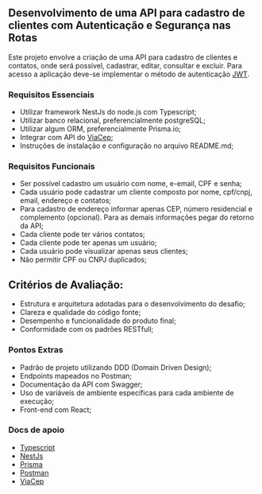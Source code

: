 ## Desenvolvimento de uma API para cadastro de clientes com Autenticação e Segurança nas Rotas

Este projeto envolve a criação de uma API para cadastro de clientes e contatos, onde será possível, cadastrar, editar, consultar e excluir. Para acesso a aplicação deve-se implementar o método de autenticação [JWT](https://jwt.io/).

### Requisitos Essenciais

- Utilizar framework NestJs do node.js com Typescript;
- Utilizar banco relacional, preferencialmente postgreSQL;
- Utilizar algum ORM, preferencialmente Prisma.io;
- Integrar com API do [ViaCep](https://viacep.com.br/);
- Instruções de instalação e configuração no arquivo README.md;

### Requisitos Funcionais

- Ser possível cadastro um usuário com nome, e-email, CPF e senha;
- Cada usuário pode cadastrar um cliente composto por nome, cpf/cnpj, email, endereço e contatos;
- Para cadastro de endereço informar apenas CEP, número residencial e complemento (opcional). Para as demais informações pegar do retorno da API;
- Cada cliente pode ter vários contatos;
- Cada cliente pode ter apenas um usuário;
- Cada usuário pode visualizar apenas seus clientes;
- Não permitir CPF ou CNPJ duplicados;

## Critérios de Avaliação:

- Estrutura e arquitetura adotadas para o desenvolvimento do desafio;
- Clareza e qualidade do código fonte;
- Desempenho e funcionalidade do produto final;
- Conformidade com os padrões RESTfull;

### Pontos Extras

- Padrão de projeto utilizando DDD (Domain Driven Design);
- Endpoints mapeados no Postman;
- Documentação da API com Swagger;
- Uso de variáveis de ambiente específicas para cada ambiente de execução;
- Front-end com React;

### Docs de apoio

- [Typescript](https://www.typescriptlang.org/docs/handbook/typescript-in-5-minutes.html)
- [NestJs](https://docs.nestjs.com/)
- [Prisma](https://docs.nestjs.com/recipes/prisma)
- [Postman](https://www.postman.com/downloads/)
- [ViaCep](https://viacep.com.br/)